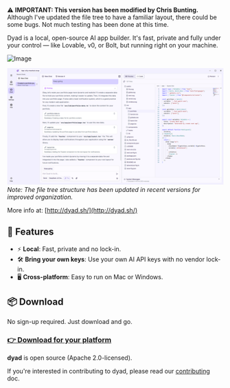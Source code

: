 ⚠️ **IMPORTANT: This version has been modified by Chris Bunting.** Although I've updated the file tree to have a familiar layout, there could be some bugs. Not much testing has been done at this time.

Dyad is a local, open-source AI app builder. It's fast, private and fully under your control — like Lovable, v0, or Bolt, but running right on your machine.

![Image](https://github.com/user-attachments/assets/f6c83dfc-6ffd-4d32-93dd-4b9c46d17790)

![Image](https://github.com/cbunting99/dyad/blob/main/assets/filetree.png)
_Note: The file tree structure has been updated in recent versions for improved organization._

More info at: [http://dyad.sh/](http://dyad.sh/)

## 🚀 Features

- ⚡️ **Local**: Fast, private and no lock-in.
- 🛠 **Bring your own keys**: Use your own AI API keys with no vendor lock-in.
- 🖥️ **Cross-platform**: Easy to run on Mac or Windows.

## 📦 Download

No sign-up required. Just download and go.

### [👉 Download for your platform](https://www.dyad.sh/#download)

**dyad** is open source (Apache 2.0-licensed).

If you're interested in contributing to dyad, please read our [contributing](./CONTRIBUTING.md) doc.
